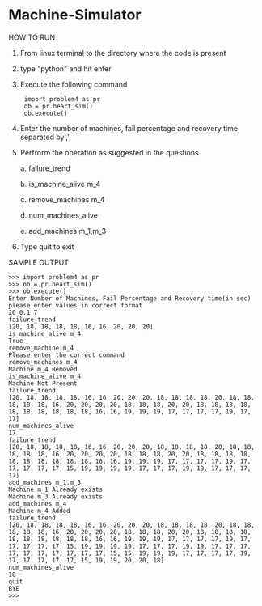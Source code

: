 Machine-Simulator
=================

HOW TO RUN

1. From linux terminal to the directory where the code is present
2. type "python" and hit enter
3. Execute the following command

		import problem4 as pr
		ob = pr.heart_sim()
		ob.execute()

4. Enter the number of machines, fail percentage and recovery time 
   separated by','
5. Perfrorm the operation as suggested in the questions 

	a. failure_trend

	b. is_machine_alive m_4

	c. remove_machines m_4

	d. num_machines_alive

	e. add_machines m_1,m_3

6. Type quit to exit


SAMPLE OUTPUT

	>>> import problem4 as pr
	>>> ob = pr.heart_sim()
	>>> ob.execute()
	Enter Number of Machines, Fail Percentage and Recovery time(in sec)
	please enter values in correct format
	20 0.1 7
	failure_trend
	[20, 18, 18, 18, 18, 16, 16, 20, 20, 20]
	is_machine_alive m_4
	True
	remove_machine m_4
	Please enter the correct command
	remove_machines m_4
	Machine m_4 Removed
	is_machine_alive m_4
	Machine Not Present
	failure_trend
	[20, 18, 18, 18, 18, 16, 16, 20, 20, 20, 18, 18, 18, 18, 20, 18, 18, 18, 18, 18, 16, 20, 20, 20, 20, 18, 18, 18, 20, 20, 18, 18, 18, 18, 18, 18, 18, 18, 18, 18, 16, 16, 19, 19, 19, 17, 17, 17, 17, 19, 17, 17]
	num_machines_alive
	17
	failure_trend
	[20, 18, 18, 18, 18, 16, 16, 20, 20, 20, 18, 18, 18, 18, 20, 18, 18, 18, 18, 18, 16, 20, 20, 20, 20, 18, 18, 18, 20, 20, 18, 18, 18, 18, 18, 18, 18, 18, 18, 18, 16, 16, 19, 19, 19, 17, 17, 17, 17, 19, 17, 17, 17, 17, 17, 15, 19, 19, 19, 19, 17, 17, 17, 19, 19, 17, 17, 17, 17]
	add_machines m_1,m_3
	Machine m_1 Already exists
	Machine m_3 Already exists
	add_machines m_4
	Machine m_4 Added
	failure_trend
	[20, 18, 18, 18, 18, 16, 16, 20, 20, 20, 18, 18, 18, 18, 20, 18, 18, 18, 18, 18, 16, 20, 20, 20, 20, 18, 18, 18, 20, 20, 18, 18, 18, 18, 18, 18, 18, 18, 18, 18, 16, 16, 19, 19, 19, 17, 17, 17, 17, 19, 17, 17, 17, 17, 17, 15, 19, 19, 19, 19, 17, 17, 17, 19, 19, 17, 17, 17, 17, 17, 17, 17, 17, 17, 17, 15, 15, 19, 19, 19, 17, 17, 17, 17, 19, 17, 17, 17, 17, 17, 15, 19, 19, 20, 20, 18]
	num_machines_alive
	18
	quit
	BYE
	>>>
